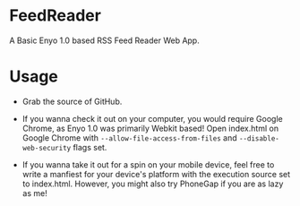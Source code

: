 FeedReader
==========

A Basic Enyo 1.0 based RSS Feed Reader Web App.

Usage
=====

* Grab the source of GitHub.  

* If you wanna check it out on your computer, you would require Google Chrome, as Enyo 1.0 was primarily Webkit based! Open index.html on Google Chrome with `--allow-file-access-from-files` and `--disable-web-security` flags set.  

* If you wanna take it out for a spin on your mobile device, feel free to write a manfiest for your device's platform with the execution source set to index.html. However, you might also try PhoneGap if you are as lazy as me!
